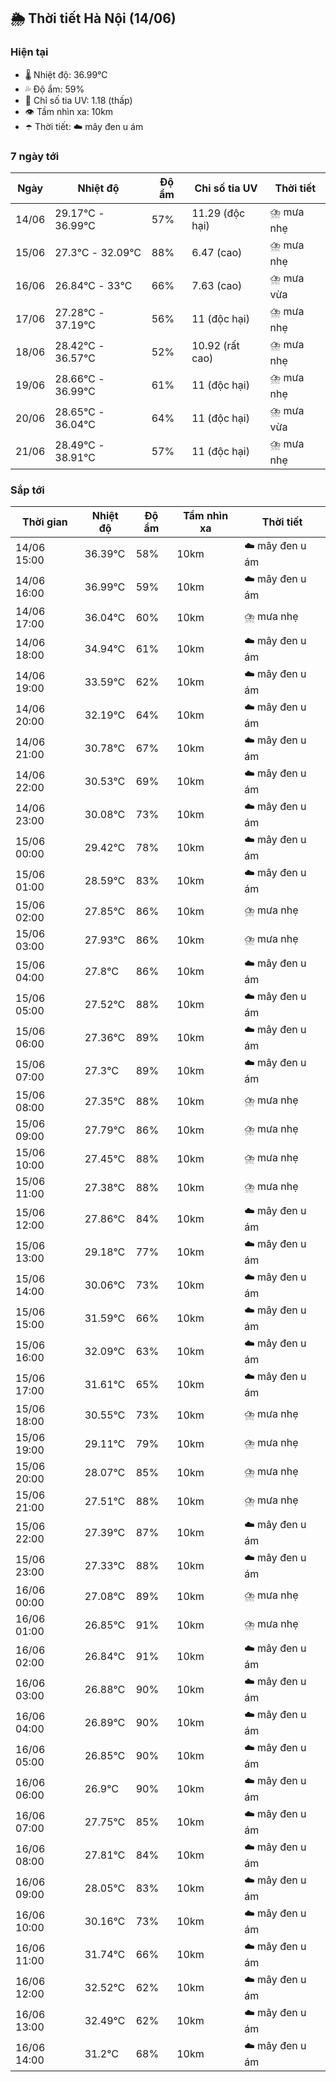 ## 🌦️ Thời tiết Hà Nội (14/06)

### Hiện tại

- 🌡️ Nhiệt độ: 36.99℃
- 💦 Độ ẩm: 59%
- 🌟 Chỉ số tia UV: 1.18 (thấp)
- 👁️ Tầm nhìn xa: 10km
- ☂️ Thời tiết: ☁️ mây đen u ám

### 7 ngày tới

| Ngày | Nhiệt độ | Độ ẩm | Chỉ số tia UV | Thời tiết |
| --- | --- | --- | --- | --- |
| 14/06 | 29.17℃ - 36.99℃ | 57% | 11.29 (độc hại) | ⛈️ mưa nhẹ |
| 15/06 | 27.3℃ - 32.09℃ | 88% | 6.47 (cao) | ⛈️ mưa nhẹ |
| 16/06 | 26.84℃ - 33℃ | 66% | 7.63 (cao) | ⛈️ mưa vừa |
| 17/06 | 27.28℃ - 37.19℃ | 56% | 11 (độc hại) | ⛈️ mưa nhẹ |
| 18/06 | 28.42℃ - 36.57℃ | 52% | 10.92 (rất cao) | ⛈️ mưa nhẹ |
| 19/06 | 28.66℃ - 36.99℃ | 61% | 11 (độc hại) | ⛈️ mưa nhẹ |
| 20/06 | 28.65℃ - 36.04℃ | 64% | 11 (độc hại) | ⛈️ mưa vừa |
| 21/06 | 28.49℃ - 38.91℃ | 57% | 11 (độc hại) | ⛈️ mưa nhẹ |

### Sắp tới

| Thời gian | Nhiệt độ | Độ ẩm | Tầm nhìn xa | Thời tiết |
| --- | --- | --- | --- | --- |
| 14/06 15:00 | 36.39℃ | 58% | 10km | ☁️ mây đen u ám |
| 14/06 16:00 | 36.99℃ | 59% | 10km | ☁️ mây đen u ám |
| 14/06 17:00 | 36.04℃ | 60% | 10km | ⛈️ mưa nhẹ |
| 14/06 18:00 | 34.94℃ | 61% | 10km | ☁️ mây đen u ám |
| 14/06 19:00 | 33.59℃ | 62% | 10km | ☁️ mây đen u ám |
| 14/06 20:00 | 32.19℃ | 64% | 10km | ☁️ mây đen u ám |
| 14/06 21:00 | 30.78℃ | 67% | 10km | ☁️ mây đen u ám |
| 14/06 22:00 | 30.53℃ | 69% | 10km | ☁️ mây đen u ám |
| 14/06 23:00 | 30.08℃ | 73% | 10km | ☁️ mây đen u ám |
| 15/06 00:00 | 29.42℃ | 78% | 10km | ☁️ mây đen u ám |
| 15/06 01:00 | 28.59℃ | 83% | 10km | ☁️ mây đen u ám |
| 15/06 02:00 | 27.85℃ | 86% | 10km | ⛈️ mưa nhẹ |
| 15/06 03:00 | 27.93℃ | 86% | 10km | ⛈️ mưa nhẹ |
| 15/06 04:00 | 27.8℃ | 86% | 10km | ☁️ mây đen u ám |
| 15/06 05:00 | 27.52℃ | 88% | 10km | ☁️ mây đen u ám |
| 15/06 06:00 | 27.36℃ | 89% | 10km | ☁️ mây đen u ám |
| 15/06 07:00 | 27.3℃ | 89% | 10km | ☁️ mây đen u ám |
| 15/06 08:00 | 27.35℃ | 88% | 10km | ⛈️ mưa nhẹ |
| 15/06 09:00 | 27.79℃ | 86% | 10km | ⛈️ mưa nhẹ |
| 15/06 10:00 | 27.45℃ | 88% | 10km | ⛈️ mưa nhẹ |
| 15/06 11:00 | 27.38℃ | 88% | 10km | ⛈️ mưa nhẹ |
| 15/06 12:00 | 27.86℃ | 84% | 10km | ☁️ mây đen u ám |
| 15/06 13:00 | 29.18℃ | 77% | 10km | ☁️ mây đen u ám |
| 15/06 14:00 | 30.06℃ | 73% | 10km | ☁️ mây đen u ám |
| 15/06 15:00 | 31.59℃ | 66% | 10km | ☁️ mây đen u ám |
| 15/06 16:00 | 32.09℃ | 63% | 10km | ☁️ mây đen u ám |
| 15/06 17:00 | 31.61℃ | 65% | 10km | ☁️ mây đen u ám |
| 15/06 18:00 | 30.55℃ | 73% | 10km | ⛈️ mưa nhẹ |
| 15/06 19:00 | 29.11℃ | 79% | 10km | ⛈️ mưa nhẹ |
| 15/06 20:00 | 28.07℃ | 85% | 10km | ⛈️ mưa nhẹ |
| 15/06 21:00 | 27.51℃ | 88% | 10km | ⛈️ mưa nhẹ |
| 15/06 22:00 | 27.39℃ | 87% | 10km | ☁️ mây đen u ám |
| 15/06 23:00 | 27.33℃ | 88% | 10km | ☁️ mây đen u ám |
| 16/06 00:00 | 27.08℃ | 89% | 10km | ⛈️ mưa nhẹ |
| 16/06 01:00 | 26.85℃ | 91% | 10km | ⛈️ mưa nhẹ |
| 16/06 02:00 | 26.84℃ | 91% | 10km | ☁️ mây đen u ám |
| 16/06 03:00 | 26.88℃ | 90% | 10km | ☁️ mây đen u ám |
| 16/06 04:00 | 26.89℃ | 90% | 10km | ☁️ mây đen u ám |
| 16/06 05:00 | 26.85℃ | 90% | 10km | ☁️ mây đen u ám |
| 16/06 06:00 | 26.9℃ | 90% | 10km | ☁️ mây đen u ám |
| 16/06 07:00 | 27.75℃ | 85% | 10km | ☁️ mây đen u ám |
| 16/06 08:00 | 27.81℃ | 84% | 10km | ☁️ mây đen u ám |
| 16/06 09:00 | 28.05℃ | 83% | 10km | ☁️ mây đen u ám |
| 16/06 10:00 | 30.16℃ | 73% | 10km | ☁️ mây đen u ám |
| 16/06 11:00 | 31.74℃ | 66% | 10km | ☁️ mây đen u ám |
| 16/06 12:00 | 32.52℃ | 62% | 10km | ☁️ mây đen u ám |
| 16/06 13:00 | 32.49℃ | 62% | 10km | ☁️ mây đen u ám |
| 16/06 14:00 | 31.2℃ | 68% | 10km | ☁️ mây đen u ám |
